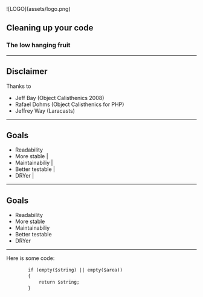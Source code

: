 <div class="logo">
![LOGO](assets/logo.png)
</div>

## Cleaning up your code
### The low hanging fruit

---

## Disclaimer

Thanks to
- Jeff Bay (Object Calisthenics 2008)
- Rafael Dohms (Object Calisthenics for PHP)
- Jeffrey Way (Laracasts)

---

## Goals

- Readability
- More stable	|
- Maintainabiliy	|
- Better testable	|
- DRYer	|

---

## Goals

- <span class="color:green">Re</span>adability
- <span class="color:blue">M</span>ore stabl<span class="color:green">e</span>
- <span class="color:red">M</span>aintainabiliy
- <span class="color:green">Be</span>tter testable
- D<span class="color:green">R</span>Yer

---


Here is some code:

```
		if (empty($string) || empty($area))
		{
			return $string;
		}
```